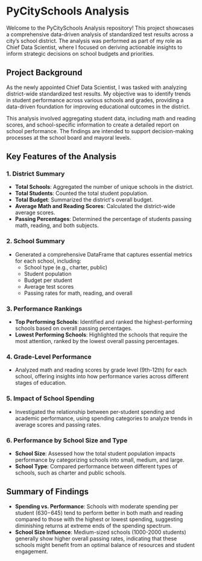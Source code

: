 # PyCitySchools Analysis

Welcome to the PyCitySchools Analysis repository! This project showcases a comprehensive data-driven analysis of standardized test results across a city’s school district. The analysis was performed as part of my role as Chief Data Scientist, where I focused on deriving actionable insights to inform strategic decisions on school budgets and priorities.

## Project Background

As the newly appointed Chief Data Scientist, I was tasked with analyzing district-wide standardized test results. My objective was to identify trends in student performance across various schools and grades, providing a data-driven foundation for improving educational outcomes in the district.

This analysis involved aggregating student data, including math and reading scores, and school-specific information to create a detailed report on school performance. The findings are intended to support decision-making processes at the school board and mayoral levels.

## Key Features of the Analysis

### 1. **District Summary**
   - **Total Schools**: Aggregated the number of unique schools in the district.
   - **Total Students**: Counted the total student population.
   - **Total Budget**: Summarized the district's overall budget.
   - **Average Math and Reading Scores**: Calculated the district-wide average scores.
   - **Passing Percentages**: Determined the percentage of students passing math, reading, and both subjects.

### 2. **School Summary**
   - Generated a comprehensive DataFrame that captures essential metrics for each school, including:
     - School type (e.g., charter, public)
     - Student population
     - Budget per student
     - Average test scores
     - Passing rates for math, reading, and overall

### 3. **Performance Rankings**
   - **Top Performing Schools**: Identified and ranked the highest-performing schools based on overall passing percentages.
   - **Lowest Performing Schools**: Highlighted the schools that require the most attention, ranked by the lowest overall passing percentages.

### 4. **Grade-Level Performance**
   - Analyzed math and reading scores by grade level (9th-12th) for each school, offering insights into how performance varies across different stages of education.

### 5. **Impact of School Spending**
   - Investigated the relationship between per-student spending and academic performance, using spending categories to analyze trends in average scores and passing rates.

### 6. **Performance by School Size and Type**
   - **School Size**: Assessed how the total student population impacts performance by categorizing schools into small, medium, and large.
   - **School Type**: Compared performance between different types of schools, such as charter and public schools.

## Summary of Findings

- **Spending vs. Performance**: Schools with moderate spending per student ($630-$645) tend to perform better in both math and reading compared to those with the highest or lowest spending, suggesting diminishing returns at extreme ends of the spending spectrum.
- **School Size Influence**: Medium-sized schools (1000-2000 students) generally show higher overall passing rates, indicating that these schools might benefit from an optimal balance of resources and student engagement.
  

  

